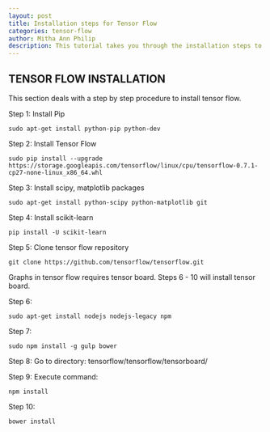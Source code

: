 ```yaml
---
layout: post
title: Installation steps for Tensor Flow  
categories: tensor-flow
author: Mitha Ann Philip
description: This tutorial takes you through the installation steps to install Tensor Flow.
---
```

## TENSOR FLOW INSTALLATION
This section deals with a step by step procedure to install tensor flow. 

Step 1: Install Pip 

```ssh
sudo apt-get install python-pip python-dev
```

Step 2: Install Tensor Flow 

```ssh
sudo pip install --upgrade https://storage.googleapis.com/tensorflow/linux/cpu/tensorflow-0.7.1-cp27-none-linux_x86_64.whl
```

Step 3: Install scipy, matplotlib packages 

```ssh 
sudo apt-get install python-scipy python-matplotlib git
```

Step 4: Install scikit-learn

```ssh
pip install -U scikit-learn
```

Step 5: Clone tensor flow repository

```ssh
git clone https://github.com/tensorflow/tensorflow.git 
```

Graphs in tensor flow requires tensor board. Steps 6 - 10 will install tensor board. 

Step 6: 

```ssh 
sudo apt-get install nodejs nodejs-legacy npm
```

Step 7: 

```ssh 
sudo npm install -g gulp bower
```

Step 8: Go to directory:  tensorflow/tensorflow/tensorboard/

Step 9: Execute command: 

```ssh 
npm install
```

Step 10: 

```ssh
bower install
```
